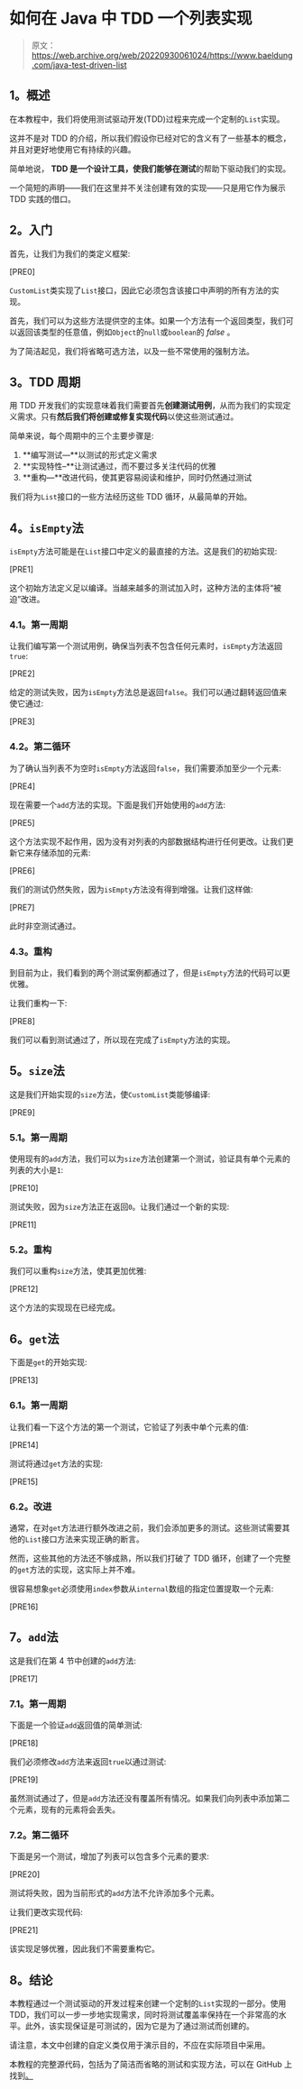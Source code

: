 # 如何在 Java 中 TDD 一个列表实现

> 原文：<https://web.archive.org/web/20220930061024/https://www.baeldung.com/java-test-driven-list>

## **1。概述**

在本教程中，我们将使用测试驱动开发(TDD)过程来完成一个定制的`List`实现。

这并不是对 TDD 的介绍，所以我们假设你已经对它的含义有了一些基本的概念，并且对更好地使用它有持续的兴趣。

简单地说， **TDD 是一个设计工具，使我们能够在测试**的帮助下驱动我们的实现。

一个简短的声明——我们在这里并不关注创建有效的实现——只是用它作为展示 TDD 实践的借口。

## **2。入门**

首先，让我们为我们的类定义框架:

[PRE0]

`CustomList`类实现了`List`接口，因此它必须包含该接口中声明的所有方法的实现。

首先，我们可以为这些方法提供空的主体。如果一个方法有一个返回类型，我们可以返回该类型的任意值，例如`Object`的`null`或`boolean`的 *false* 。

为了简洁起见，我们将省略可选方法，以及一些不常使用的强制方法。

## **3。TDD 周期**

用 TDD 开发我们的实现意味着我们需要首先**创建测试用例**，从而为我们的实现定义需求。只有**然后我们将创建或修复实现代码**以使这些测试通过。

简单来说，每个周期中的三个主要步骤是:

1.  **编写测试—**以测试的形式定义需求
2.  **实现特性–**让测试通过，而不要过多关注代码的优雅
3.  **重构—**改进代码，使其更容易阅读和维护，同时仍然通过测试

我们将为`List`接口的一些方法经历这些 TDD 循环，从最简单的开始。

## **4。`isEmpty`法**

`isEmpty`方法可能是在`List`接口中定义的最直接的方法。这是我们的初始实现:

[PRE1]

这个初始方法定义足以编译。当越来越多的测试加入时，这种方法的主体将“被迫”改进。

### **4.1。第一周期**

让我们编写第一个测试用例，确保当列表不包含任何元素时，`isEmpty`方法返回`true`:

[PRE2]

给定的测试失败，因为`isEmpty`方法总是返回`false`。我们可以通过翻转返回值来使它通过:

[PRE3]

### **4.2。第二循环**

为了确认当列表不为空时`isEmpty`方法返回`false`，我们需要添加至少一个元素:

[PRE4]

现在需要一个`add`方法的实现。下面是我们开始使用的`add`方法:

[PRE5]

这个方法实现不起作用，因为没有对列表的内部数据结构进行任何更改。让我们更新它来存储添加的元素:

[PRE6]

我们的测试仍然失败，因为`isEmpty`方法没有得到增强。让我们这样做:

[PRE7]

此时非空测试通过。

### **4.3。重构**

到目前为止，我们看到的两个测试案例都通过了，但是`isEmpty`方法的代码可以更优雅。

让我们重构一下:

[PRE8]

我们可以看到测试通过了，所以现在完成了`isEmpty`方法的实现。

## **5。`size`法**

这是我们开始实现的`size`方法，使`CustomList`类能够编译:

[PRE9]

### **5.1。第一周期**

使用现有的`add`方法，我们可以为`size`方法创建第一个测试，验证具有单个元素的列表的大小是`1`:

[PRE10]

测试失败，因为`size`方法正在返回`0`。让我们通过一个新的实现:

[PRE11]

### 5.2。重构

我们可以重构`size`方法，使其更加优雅:

[PRE12]

这个方法的实现现在已经完成。

## **6。`get`法**

下面是`get`的开始实现:

[PRE13]

### **6.1。第一周期**

让我们看一下这个方法的第一个测试，它验证了列表中单个元素的值:

[PRE14]

测试将通过`get`方法的实现:

[PRE15]

### 6.2。改进

通常，在对`get`方法进行额外改进之前，我们会添加更多的测试。这些测试需要其他的`List`接口方法来实现正确的断言。

然而，这些其他的方法还不够成熟，所以我们打破了 TDD 循环，创建了一个完整的`get`方法的实现，这实际上并不难。

很容易想象`get`必须使用`index`参数从`internal`数组的指定位置提取一个元素:

[PRE16]

## **7。`add`法**

这是我们在第 4 节中创建的`add`方法:

[PRE17]

### 7.1。第一周期

下面是一个验证`add`返回值的简单测试:

[PRE18]

我们必须修改`add`方法来返回`true`以通过测试:

[PRE19]

虽然测试通过了，但是`add`方法还没有覆盖所有情况。如果我们向列表中添加第二个元素，现有的元素将会丢失。

### 7.2。第二循环

下面是另一个测试，增加了列表可以包含多个元素的要求:

[PRE20]

测试将失败，因为当前形式的`add`方法不允许添加多个元素。

让我们更改实现代码:

[PRE21]

该实现足够优雅，因此我们不需要重构它。

## **8。结论**

本教程通过一个测试驱动的开发过程来创建一个定制的`List`实现的一部分。使用 TDD，我们可以一步一步地实现需求，同时将测试覆盖率保持在一个非常高的水平。此外，该实现保证是可测试的，因为它是为了通过测试而创建的。

请注意，本文中创建的自定义类仅用于演示目的，不应在实际项目中采用。

本教程的完整源代码，包括为了简洁而省略的测试和实现方法，可以在 GitHub 上找到[。](https://web.archive.org/web/20220625230201/https://github.com/eugenp/tutorials/tree/master/core-java-modules/core-java-collections-list)